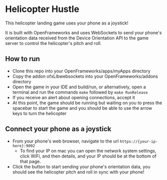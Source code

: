# Helicopter Hustle

This helicopter landing game uses your phone as a joystick!

It is built with OpenFrameworks and uses WebSockets to send your phone's orientation data received from the Device Orientation API to the game server to control the helicopter's pitch and roll.


## How to run

* Clone this repo into your OpenFrameworks/apps/myApps directory
* Copy the addon ofxLibwebsockets into your OpenFrameworks/addons directory
* Open the game in your IDE and build/run, or alternatively, open a terminal and run the commands `make` followed by `make RunRelease`
* If you receive an alert about opening connections, accept it
* At this point, the game should be running but waiting on you to press the spacebar to start the game and you should be able to use the arrow keys to turn the helicopter


## Connect your phone as a joystick

* From your phone's web browser, navigate to the url `https://{your-ip-here}:9092`
    * To find your IP on mac you can open the network system settings, click WiFi, and then details, and your IP should be at the bottom of that page.
* Click the button to start sending your phone's orientation data, you should see the helicopter pitch and roll in sync with your phone!
